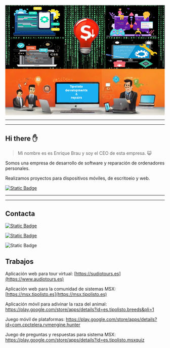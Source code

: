 <div align="center">
<img src="assets/baner.png" style="display: block; margin: 0 auto" />
</div>

---
---

## Hi there :hand:

> Mi nombre es es Enrique Brau y soy el CEO de esta empresa. 😺

Somos una empresa de desarrollo de software y reparación de ordenadores personales.

Realizamos proyectos para dispositivos móviles, de escritoeio y web.

[![Static Badge](https://tipolisto.es)](tipolisto.es)

---
---

## Contacta

<!-- twitter: https://twitter.com/tiplisto -->
[![Static Badge](https://img.shields.io/badge/Twitter-blue?logo=twitter&labelColor=white&link=https://twitter.com/tipolisto)](https://twitter.com/tipolisto)


<!-- youtube: https://www.youtube.com/@tipolisto.es -->
[![Static Badge](https://img.shields.io/badge/Youyube-red?logo=youtube&labelColor=black&link=https://www.youtube.com/@tipolisto)](https://www.youtube.com/@tipolisto)

<!-- mailto:adm@tipolisto -->
![Static Badge](https://img.shields.io/badge/Email-red?logo=minutemailer&link=mailto:adm@tipolisto.es)


## Trabajos

Aplicación web para tour virtual: [https://sudiotours.es](https://www.audiotours.es)

Aplicación web para la comunidad de sistemas MSX: [https://msx.tipolisto.es](https://msx.tipolisto.es)

Aplicación móvil para adivinar la raza del animal: https://play.google.com/store/apps/details?id=es.tipolisto.breeds&pli=1

Juego móvil de plataformas: https://play.google.com/store/apps/details?id=com.cpctelera.rvmengine.hunter

Juego de preguntas y respuestas para sistema MSX: https://play.google.com/store/apps/details?id=es.tipolisto.msxquiz



</div>



